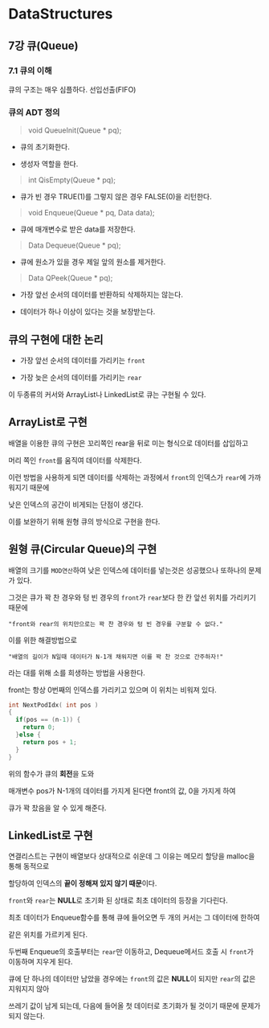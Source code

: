 DataStructures  
==============  

7강 큐(Queue)  
-------------
### 7.1 큐의 이해  
큐의 구조는 매우 심플하다. 선입선출(FIFO)  

### 큐의 ADT 정의 
> void QueueInit(Queue * pq);  
- 큐의 초기화한다.  
  
- 생성자 역할을 한다.  
  
  
> int QisEmpty(Queue * pq);  
- 큐가 빈 경우 TRUE(1)를 그렇지 않은 경우 FALSE(0)을 리턴한다.  
  
  
> void Enqueue(Queue * pq, Data data);  
- 큐에 매개변수로 받은 data를 저장한다.  
  
  
> Data Dequeue(Queue * pq);  
- 큐에 원소가 있을 경우 제일 앞의 원소를 제거한다.  
  
  
> Data QPeek(Queue * pq);  
- 가장 앞선 순서의 데이터를 반환하되 삭제하지는 않는다.  
  
- 데이터가 하나 이상이 있다는 것을 보장받는다.  
  
  
## 큐의 구현에 대한 논리  
- 가장 앞선 순서의 데이터를 가리키는 `front`  
  
- 가장 늦은 순서의 데이터를 가리키는 `rear`  
  
이 두종류의 커서와 ArrayList나 LinkedList로 큐는 구현될 수 있다.  
  
  
## ArrayList로 구현  
배열을 이용한 큐의 구현은 꼬리쪽인 rear을 뒤로 미는 형식으로 데이터를 삽입하고  
  
머리 쪽인 `front`를 움직여 데이터를 삭제한다.  
  
이런 방법을 사용하게 되면 데이터를 삭제하는 과정에서 `front`의 인덱스가 `rear`에 가까워지기 때문에  
  
낮은 인덱스의 공간이 비게되는 단점이 생긴다.  
  
이를 보완하기 위해 원형 큐의 방식으로 구현을 한다.  
  

## 원형 큐(Circular Queue)의 구현  
배열의 크기를 `MOD연산`하여 낮은 인덱스에 데이터를 넣는것은 성공했으나 또하나의 문제가 있다.  
  
그것은 큐가 꽉 찬 경우와 텅 빈 경우의 `front`가 `rear`보다 한 칸 앞선 위치를 가리키기 때문에  
  
`"front와 rear의 위치만으로는 꽉 찬 경우와 텅 빈 경우를 구분할 수 없다."`  
  
이를 위한 해결방법으로  
  
`"배열의 길이가 N일때 데이터가 N-1개 채워지면 이를 꽉 찬 것으로 간주하자!"`  
  
라는 대를 위해 소를 희생하는 방법을 사용한다.  

front는 항상 0번째의 인덱스를 가리키고 있으며 이 위치는 비워져 있다. 
  
```c  
int NextPodIdx( int pos )  
{  
  if(pos == (n-1)) {  
    return 0;  
  }else {  
    return pos + 1;  
  }  
}  
```  
위의 함수가 큐의 **회전**을 도와  
  
매개변수 pos가 N-1개의 데이터를 가지게 된다면 front의 값, 0을 가지게 하여  
  
큐가 꽉 찼음을 알 수 있게 해준다.  

## LinkedList로 구현  
연결리스트는 구현이 배열보다 상대적으로 쉬운데 그 이유는 메모리 할당을 malloc을 통해 동적으로  
  
할당하여 인덱스의 **끝이 정해져 있지 않기 때문**이다.  

`front`와 `rear`는 **NULL**로 초기화 된 상태로 최초 데이터의 등장을 기다린다.  
  
최초 데이터가 Enqueue함수를 통해 큐에 들어오면 두 개의 커서는 그 데이터에 한하여  
  
같은 위치를 가르키게 된다.  

두번째 Enqueue의 호출부터는 `rear`만 이동하고, Dequeue메서드 호출 시 `front`가 이동하며 지우게 된다.  
  
큐에 단 하나의 데이터만 남았을 경우에는 `front`의 값은 **NULL**이 되지만 `rear`의 값은 지워지지 않아  
  
쓰레기 값이 남게 되는데, 다음에 들어올 첫 데이터로 초기화가 될 것이기 때문에 문제가 되지 않는다.  


